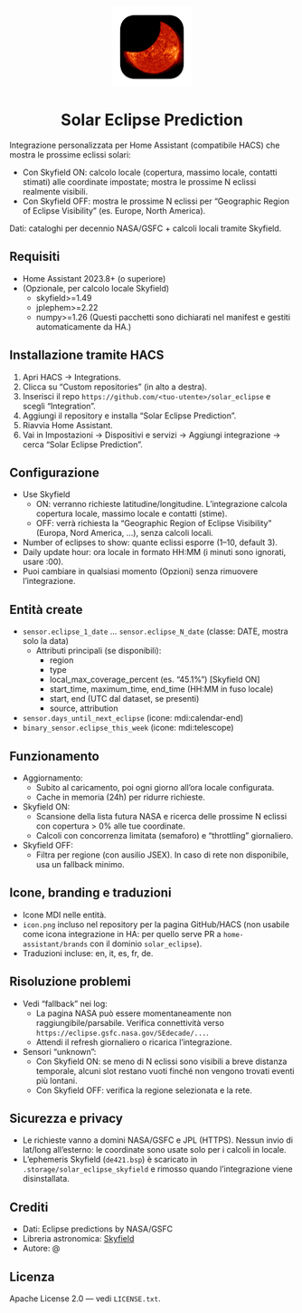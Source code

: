 <p align="center">
  <img src="icon.png" alt="Solar Eclipse Prediction" width="140" />
</p>

<h1 align="center">Solar Eclipse Prediction</h1>

Integrazione personalizzata per Home Assistant (compatibile HACS) che mostra le prossime eclissi solari:
- Con Skyfield ON: calcolo locale (copertura, massimo locale, contatti stimati) alle coordinate impostate; mostra le prossime N eclissi realmente visibili.
- Con Skyfield OFF: mostra le prossime N eclissi per “Geographic Region of Eclipse Visibility” (es. Europe, North America).

Dati: cataloghi per decennio NASA/GSFC + calcoli locali tramite Skyfield.

## Requisiti
- Home Assistant 2023.8+ (o superiore)
- (Opzionale, per calcolo locale Skyfield)
  - skyfield>=1.49
  - jplephem>=2.22
  - numpy>=1.26
(Questi pacchetti sono dichiarati nel manifest e gestiti automaticamente da HA.)

## Installazione tramite HACS
1. Apri HACS → Integrations.
2. Clicca su “Custom repositories” (in alto a destra).
3. Inserisci il repo `https://github.com/<tuo-utente>/solar_eclipse` e scegli “Integration”.
4. Aggiungi il repository e installa “Solar Eclipse Prediction”.
5. Riavvia Home Assistant.
6. Vai in Impostazioni → Dispositivi e servizi → Aggiungi integrazione → cerca “Solar Eclipse Prediction”.

## Configurazione
- Use Skyfield
  - ON: verranno richieste latitudine/longitudine. L’integrazione calcola copertura locale, massimo locale e contatti (stime).
  - OFF: verrà richiesta la “Geographic Region of Eclipse Visibility” (Europa, Nord America, …), senza calcoli locali.
- Number of eclipses to show: quante eclissi esporre (1–10, default 3).
- Daily update hour: ora locale in formato HH:MM (i minuti sono ignorati, usare :00).
- Puoi cambiare in qualsiasi momento (Opzioni) senza rimuovere l’integrazione.

## Entità create
- `sensor.eclipse_1_date` … `sensor.eclipse_N_date` (classe: DATE, mostra solo la data)
  - Attributi principali (se disponibili):
    - region
    - type
    - local_max_coverage_percent (es. “45.1%”) [Skyfield ON]
    - start_time, maximum_time, end_time (HH:MM in fuso locale)
    - start, end (UTC dal dataset, se presenti)
    - source, attribution
- `sensor.days_until_next_eclipse` (icone: mdi:calendar-end)
- `binary_sensor.eclipse_this_week` (icone: mdi:telescope)

## Funzionamento
- Aggiornamento:
  - Subito al caricamento, poi ogni giorno all’ora locale configurata.
  - Cache in memoria (24h) per ridurre richieste.
- Skyfield ON:
  - Scansione della lista futura NASA e ricerca delle prossime N eclissi con copertura > 0% alle tue coordinate.
  - Calcoli con concorrenza limitata (semaforo) e “throttling” giornaliero.
- Skyfield OFF:
  - Filtra per regione (con ausilio JSEX). In caso di rete non disponibile, usa un fallback minimo.

## Icone, branding e traduzioni
- Icone MDI nelle entità.
- `icon.png` incluso nel repository per la pagina GitHub/HACS (non usabile come icona integrazione in HA: per quello serve PR a `home-assistant/brands` con il dominio `solar_eclipse`).
- Traduzioni incluse: en, it, es, fr, de.

## Risoluzione problemi
- Vedi “fallback” nei log:
  - La pagina NASA può essere momentaneamente non raggiungibile/parsabile. Verifica connettività verso `https://eclipse.gsfc.nasa.gov/SEdecade/...`.
  - Attendi il refresh giornaliero o ricarica l’integrazione.
- Sensori “unknown”:
  - Con Skyfield ON: se meno di N eclissi sono visibili a breve distanza temporale, alcuni slot restano vuoti finché non vengono trovati eventi più lontani.
  - Con Skyfield OFF: verifica la regione selezionata e la rete.

## Sicurezza e privacy
- Le richieste vanno a domini NASA/GSFC e JPL (HTTPS). Nessun invio di lat/long all’esterno: le coordinate sono usate solo per i calcoli in locale.
- L’ephemeris Skyfield (`de421.bsp`) è scaricato in `.storage/solar_eclipse_skyfield` e rimosso quando l’integrazione viene disinstallata.

## Crediti
- Dati: Eclipse predictions by NASA/GSFC
- Libreria astronomica: [Skyfield](https://rhodesmill.org/skyfield/)
- Autore: @<tuo-utente>

## Licenza
Apache License 2.0 — vedi `LICENSE.txt`.
